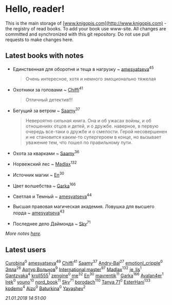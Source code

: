 # Hello, reader!
This is the main storage of [www.knigopis.com](http://www.knigopis.com) - the registry of read books.
To add your book use www-site. All changes are committed and synchronized with this git repository.
Do not use pull requests to make changes here.


## Latest books with notes
* Единственная для оборотня и теща в нагрузку ~ [amesyatseva](users/335/3358937-vkontakte)<sup>45</sup>
    > Очень интересное, хотя и немного эмоционально тяжелая

* Охотники за головами ~ [Chiffi](users/105/105831994080785626680-google)<sup>41</sup>
    > Отличный детектив!!!

* Бегущий за ветром ~ [Saamy](users/115/115226508-vkontakte)<sup>37</sup>
    > Невероятно сильная книга.
    > Она и об ужасах войны, и об отношениях отцов и детей, и о дружбе.
    > наверное, в первую очередь все-таки о дружбе и о смелости. 
    > Герой несовершенен и не становится каким-то супергероем в конце, но вызывает уважение тем, что пошел по правильному пути.

* Охота за кварками ~ [Saamy](users/115/115226508-vkontakte)<sup>36</sup>

* Норвежский лес ~ [Madlax](users/158/158304782-vkontakte)<sup>132</sup>

* Источник магии ~ [En](users/333/333646551-vkontakte)<sup>30</sup>

* Цвет волшебства ~ [Garka](users/115/115753719718250012620-google)<sup>166</sup>

* Светлая и Темный ~ [amesyatseva](users/335/3358937-vkontakte)<sup>44</sup>

* Высшая правовая магическая академия. Ловушка для высшего лорда ~ [amesyatseva](users/335/3358937-vkontakte)<sup>43</sup>

* Последнее дело Даймонда ~ [Sky](users/118/118049897850017649660-google)<sup>71</sup>


_More notes [here](latest_books_with_notes.md)._


## Latest users
[Curobina](users/306/30645161-vkontakte)<sup>0</sup> 
[amesyatseva](users/335/3358937-vkontakte)<sup>49</sup> 
[Chiffi](users/105/105831994080785626680-google)<sup>41</sup> 
[Saamy](users/115/115226508-vkontakte)<sup>37</sup> 
[Andry-Bal](users/109/109232883876697421544-google)<sup>27</sup> 
[emotionl_cripple](users/145/145555003-vkontakte)<sup>0</sup> 
[Элла](users/100/1002037069862545-facebook)<sup>26</sup> 
[Артур Вольнов](users/225/225880893-vkontakte)<sup>9</sup> 
[International master](users/741/74140988-vkontakte)<sup>97</sup> 
[Madlax](users/158/158304782-vkontakte)<sup>132</sup> 
[je_lis](users/117/117459010591942074929-google)<sup>1</sup> 
[Gantzyaka](users/113/113403981444089823417-google)<sup>4</sup> 
[kroll555](users/550/55069186-vkontakte)<sup>1</sup> 
[zengine](users/104/104039306433880382809-google)<sup>0</sup> 
[me](users/381/381417697-yandex)<sup>32</sup> 
[En](users/333/333646551-vkontakte)<sup>30</sup> 
[mavrentik](users/200/200666735-vkontakte)<sup>11</sup> 
[Garka](users/115/115753719718250012620-google)<sup>166</sup> 
[Avalan4er](users/116/116611107424732523972-google)<sup>1</sup> 
[Irek](users/231/231587839-vkontakte)<sup>0</sup> 
[youno](users/302/302928912-vkontakte)<sup>10</sup> 
[nord_book](users/325/325862222-vkontakte)<sup>11</sup> 
[Sky](users/118/118049897850017649660-google)<sup>71</sup> 
[borodach](users/157/15706320-vkontakte)<sup>110</sup> 
[Tanya 71](users/131/131667662-vkontakte)<sup>0</sup> 
[EsterHani](users/305/30558181-vkontakte)<sup>133</sup> 
[kpdemo](users/587/587843224-yandex)<sup>4</sup> 
[Aizo](users/114/114540976145781763458-google)<sup>0</sup> 
[Baturkina](users/200/2006244976058700-facebook)<sup>0</sup> 
[Yayashev](users/298/298204458-vkontakte)<sup>2</sup> 


_21.01.2018 14:51:00_
